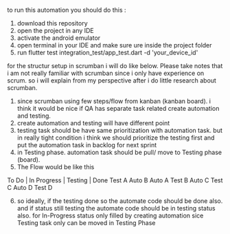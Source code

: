 to run this automation you should do this :

1. download this repository
2. open the project in any IDE
3. activate the android emulator
4. open terminal in your IDE and make sure ure inside the project folder
5. run  flutter test integration_test/app_test.dart -d  'your_device_id'

for the structur setup in scrumban i will do like below. Please take notes that i am not really familiar with scrumban since i only have experience on scrum. so i will explain from my perspective after i do little research about scrumban.

1. since scrumban using few steps/flow from kanban (kanban board). i think it would be nice if QA has separate task related create automation and testing.
2. create automation and testing will have different point
3. testing task should be have same prioritization with automation task. but in really tight condition i think we should prioritize the testing first and put the automation task in backlog for next sprint
4. in Testing phase. automation task should be pull/ move to Testing phase (board).
5. The Flow would be like this

To Do  |   In Progress | Testing | Done
Test A     Auto B
Auto A
Test B
                        Auto C
                        Test C
                                    Auto D
                                    Test D

6. so ideally, if the testing done so the automate code should be done also. and if status still testing the automate code should be in testing status also.
for In-Progress status only filled by creating automation sice Testing task only can be moved in Testing Phase